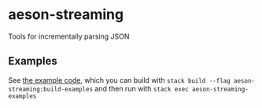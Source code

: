 aeson-streaming
===============

Tools for incrementally parsing JSON

Examples
--------

See [the example code](examples/Data/Aeson/Streaming/Examples),
which you can build with `stack build --flag
aeson-streaming:build-examples` and then run with `stack exec
aeson-streaming-examples`
